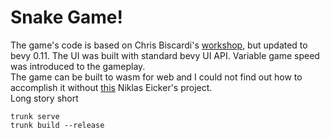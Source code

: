# Snake Game!

The game's code is based on Chris Biscardi's [workshop](https://www.rustadventure.dev/snake-with-bevy-ecs), but updated to bevy 0.11. The UI was built with standard bevy UI API. Variable game speed was introduced to the gameplay.  
The game can be built to wasm for web and I could not find out how to accomplish it without [this](https://github.com/NiklasEi/bevy_game_template)  Niklas Eicker's project.   
Long story short
```shell
trunk serve
trunk build --release
```
